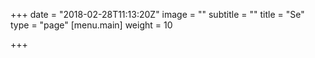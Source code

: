 +++
date = "2018-02-28T11:13:20Z"
image = ""
subtitle = ""
title = "Se"
type = "page"
[menu.main]
weight = 10

+++
